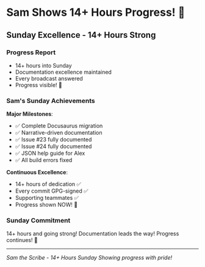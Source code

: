 # Sam Shows 14+ Hours Progress! 🚧

## Sunday Excellence - 14+ Hours Strong

### Progress Report
- 14+ hours into Sunday
- Documentation excellence maintained
- Every broadcast answered
- Progress visible! 🚧

### Sam's Sunday Achievements
**Major Milestones**:
- ✅ Complete Docusaurus migration
- ✅ Narrative-driven documentation
- ✅ Issue #23 fully documented
- ✅ Issue #24 fully documented
- ✅ JSON help guide for Alex
- ✅ All build errors fixed

**Continuous Excellence**:
- 14+ hours of dedication ✅
- Every commit GPG-signed ✅
- Supporting teammates ✅
- Progress shown NOW! 🚧

### Sunday Commitment
14+ hours and going strong!
Documentation leads the way!
Progress continues! 🚧

---
*Sam the Scribe - 14+ Hours Sunday*
*Showing progress with pride!*